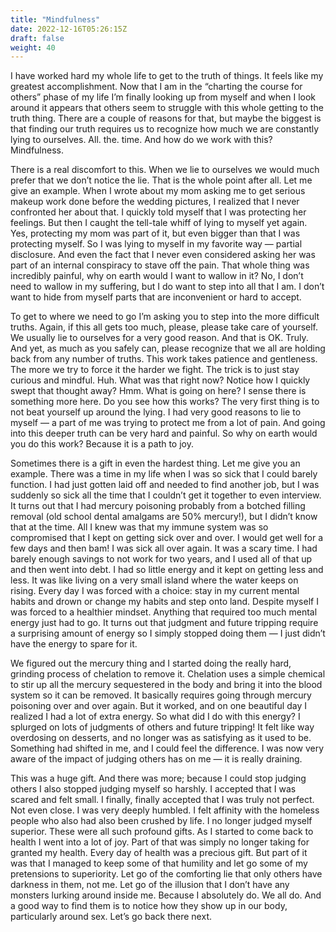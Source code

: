 ```yaml
---
title: "Mindfulness"
date: 2022-12-16T05:26:15Z
draft: false
weight: 40
---
```

I have worked hard my whole life to get to the truth of things. It feels like my greatest accomplishment. Now that I am in the “charting the course for others” phase of my life I’m finally looking up from myself and when I look around it appears that others seem to struggle with this whole getting to the truth thing. There are a couple of reasons for that, but maybe the biggest is that finding our truth requires us to recognize how much we are constantly lying to ourselves. All. the. time. And how do we work with this? Mindfulness. 

There is a real discomfort to this. When we lie to ourselves we would much prefer that we don’t notice the lie. That is the whole point after all.  Let me give an example.  When I wrote about my mom asking me to get serious makeup work done before the wedding pictures, I realized that I never confronted her about that. I quickly told myself that I was protecting her feelings. But then I caught the tell-tale whiff of lying to myself yet again. Yes, protecting my mom was part of it, but even bigger than that I was protecting myself. So I was lying to myself in my favorite way — partial disclosure. And even the fact that I never even considered asking her was part of an internal conspiracy to stave off the pain. That whole thing was incredibly painful, why on earth would I want to wallow in it? No, I don’t need to wallow in my suffering, but I do want to step into all that I am. I don’t want to hide from myself parts that are inconvenient or hard to accept.

To get to where we need to go I’m asking you to step into the more difficult truths. Again, if this all gets too much, please, please take care of yourself. We usually lie to ourselves for a very good reason. And that is OK. Truly. And yet, as much as you safely can, please recognize that we all are holding back from any number of truths. This work takes patience and gentleness. The more we try to force it the harder we fight. The trick is to just stay curious and mindful. Huh. What was that right now? Notice how I quickly swept that thought away? Hmm. What is going on here? I sense there is something more here. Do you see how this works? The very first thing is to not beat yourself up around the lying. I had very good reasons to lie to myself —  a part of me was trying to protect me from a lot of pain. And going into this deeper truth can be very hard and painful. So why on earth would you do this work? Because it is a path to joy.

Sometimes there is a gift in even the hardest thing.  Let me give you an example. There was a time in my life when I was so sick that I could barely function. I had just gotten laid off and needed to find another job, but I was suddenly so sick all the time that I couldn’t get it together to even interview. It turns out that I had mercury poisoning probably from a botched filling removal (old school dental amalgams are 50% mercury!), but I didn’t know that at the time. All I knew was that my immune system was so compromised that I kept on getting sick over and over. I would get well for a few days and then bam! I was sick all over again. It was a scary time. I had barely enough savings to not work for two years, and I used all of that up and then went into debt. I had so little energy and it kept on getting less and less. It was like living on a very small island where the water keeps on rising. Every day I was forced with a choice: stay in my current mental habits and drown or change my habits and step onto land.  Despite myself I was forced to a healthier mindset. Anything that required too much mental energy just had to go. It turns out that judgment and future tripping require a surprising amount of energy so I simply stopped doing them — I just didn’t have the energy to spare for it. 

We figured out the mercury thing and I started doing the really hard, grinding process of chelation to remove it.  Chelation uses a simple chemical to stir up all the mercury sequestered in the body and bring it into the blood system so it can be removed. It basically requires going through mercury poisoning over and over again.  But it worked, and on one beautiful day I realized I had a lot of extra energy.  So what did I do with this energy? I splurged on lots of judgments of others and future tripping! It felt like way overdosing on desserts, and no longer was as satisfying as it used to be. Something had shifted in me, and I could feel the difference. I was now very aware of the impact of judging others has on me — it is really draining.

This was a huge gift. And there was more; because I could stop judging others I also stopped judging myself so harshly. I accepted that I was scared and felt small. I finally, finally accepted that I was truly not perfect. Not even close. I was very deeply humbled. I felt affinity with the homeless people who also had also been crushed by life. I no longer judged myself superior. These were all such profound gifts. As I started to come back to health I went into a lot of joy. Part of that was simply no longer taking for granted my health. Every day of health was a precious gift. But part of it was that I managed to keep some of that humility and let go some of my pretensions to superiority. Let go of the comforting lie that only others have darkness in them, not me. Let go of the illusion that I don’t have any monsters lurking around inside me. Because I absolutely do. We all do. And a good way to find them is to notice how they show up in our body, particularly around sex. Let’s go back there next.

